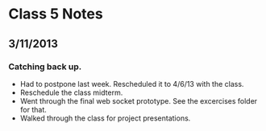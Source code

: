 Class 5 Notes
================

3/11/2013
-----------

### Catching back up.

- Had to postpone last week. Rescheduled it to 4/6/13 with the class.
- Reschedule the class midterm.
- Went through the final web socket prototype. See the excercises folder for that.
- Walked through the class for project presentations.
